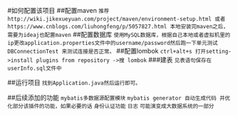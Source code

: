 #如何配置该项目
##配置maven
``推荐 http://wiki.jikexueyuan.com/project/maven/environment-setup.html
或者 https://www.cnblogs.com/liuhongfeng/p/5057827.html 本地安装完maven之后，
需要为ideaj也配置maven``
##配置数据库
``使用MySQL数据库，根据自己本地或者虚拟机里的ip更改application.properties文件中的username/password然后跑一下单元测试DBConnectionTest
来测试连接是否正常。``
##配置lombok
``ctrl+alt+s 打开setting->install plugins from repository ->搜 lombok``
###建表
``见表语句保存在userInfo.sql文件中``

##运行项目
``找到Application.java然后运行即可。``

##后续添加的功能
`mybatis多数据源配置模块`
`mybatis generator 自动生成代码 并优化部分该插件的功能，如果必要的话`
`身份认证功能`
`日志`
`可能演变成大数据系统的一部分`
